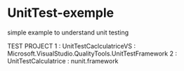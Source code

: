 # UnitTest-exemple
simple example to understand unit testing


TEST PROJECT
1 : UnitTestCaclculatriceVS : Microsoft.VisualStudio.QualityTools.UnitTestFramework
2 : UnitTestCalculatrice : nunit.framework
